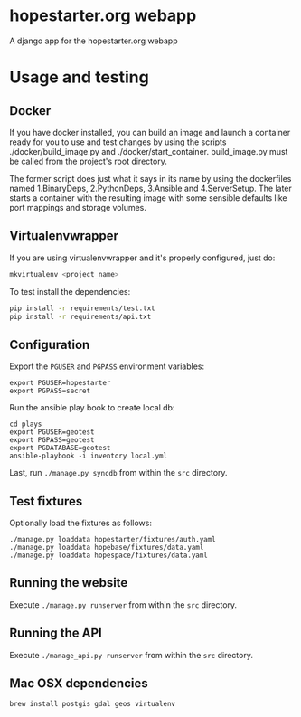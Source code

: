 hopestarter.org webapp
======================

A django app for the hopestarter.org webapp

# Usage and testing

## Docker
If you have docker installed, you can build an image and launch a container ready for you to use and test changes by using the scripts ./docker/build_image.py and ./docker/start_container. build_image.py must be called from the project's root directory.

The former script does just what it says in its name by using the dockerfiles named 1.BinaryDeps, 2.PythonDeps, 3.Ansible and 4.ServerSetup. The later starts a container with the resulting image with some sensible defaults like port mappings and storage volumes.

## Virtualenvwrapper
If you are using virtualenvwrapper and it's properly configured, just do:

```bash
mkvirtualenv <project_name>
```

To test install the dependencies:

```bash
pip install -r requirements/test.txt
pip install -r requirements/api.txt
```

## Configuration

Export the `PGUSER` and `PGPASS` environment variables:

```
export PGUSER=hopestarter
export PGPASS=secret
```

Run the ansible play book to create local db:

```
cd plays
export PGUSER=geotest
export PGPASS=geotest
export PGDATABASE=geotest
ansible-playbook -i inventory local.yml
```

Last, run `./manage.py syncdb` from within the `src` directory.


## Test fixtures

Optionally load the fixtures as follows:

```
./manage.py loaddata hopestarter/fixtures/auth.yaml
./manage.py loaddata hopebase/fixtures/data.yaml
./manage.py loaddata hopespace/fixtures/data.yaml
```

## Running the website

Execute `./manage.py runserver` from within the `src` directory.

## Running the API

Execute `./manage_api.py runserver` from within the `src` directory.


## Mac OSX dependencies

```
brew install postgis gdal geos virtualenv
```

